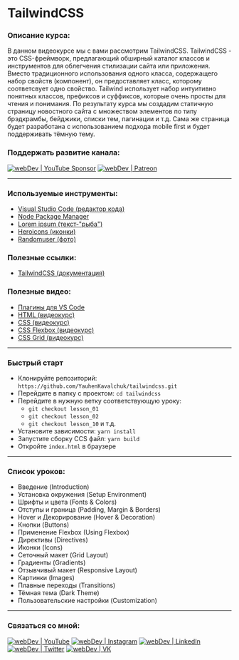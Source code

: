 # TailwindCSS

### Описание курса:
В данном видеокурсе мы с вами рассмотрим TailwindCSS.
TailwindCSS - это CSS-фреймворк, предлагающий обширный каталог классов и инструментов для облегчения стилизации сайта или приложения. Вместо традиционного использования одного класса, содержащего набор свойств (компонент), он предоставляет класс, которому соответсвует одно свойство. Tailwind использует набор интуитивно понятных классов, префиксов и суффиксов, которые очень просты для чтения и понимания. По результату курса мы создадим статичную страницу новостного сайта с множеством элементов по типу брэдкрамбы, бейджики, списки тем, пагинации и т.д. Сама же страница будет разработана с использованием подхода mobile first и будет поддерживать тёмную тему.

### Поддержать развитие канала:
[<img alt="webDev | YouTube Sponsor" src="https://img.shields.io/badge/Become a sponsor-F70000.svg?&style=for-the-badge&logo=youtube&logoColor=fff" />][sponsor]
[<img alt="webDev | Patreon" src="https://img.shields.io/badge/Become a patron-EF6451.svg?&style=for-the-badge&logo=patreon&logoColor=fff" />][patron]

---

### Используемые инструменты:
- [Visual Studio Code (редактор кода)](https://code.visualstudio.com)
- [Node Package Manager](https://www.npmjs.com)
- [Lorem ipsum (текст-"рыба")](https://www.lipsum.com/)
- [Heroicons (иконки)](https://heroicons.com/)
- [Randomuser (фото)](https://randomuser.me/photos)

### Полезные ссылки:
- [TailwindCSS (документация)](https://tailwindcss.com/)

### Полезные видео:
- [Плагины для VS Code](https://youtu.be/g8LmiLTXkqo)
- [HTML (видеокурс)](https://www.youtube.com/watch?v=NUtloXE1L9U&list=PLNkWIWHIRwMFtHHg0amAgocYP-kZypbY7&index=1)
- [CSS (видеокурс)](https://www.youtube.com/watch?v=8pQKDVRc0T8&list=PLNkWIWHIRwMHUawuIEpPI_tOG7Mfhs_sA&index=1)
- [CSS Flexbox (видеокурс)](https://www.youtube.com/watch?v=O-ytfplFQ3c&list=PLNkWIWHIRwMG0EUBS8rvTRVNL9IcxcawW&index=1&t=3s)
- [CSS Grid (видеокурс)](https://www.youtube.com/watch?v=LHW_M9mf4Is&list=PLNkWIWHIRwMHlq6yOP65F_rNH5wID1U21&index=1&t=2s)

---

### Быстрый старт
- Клонируйте репозиторий: `https://github.com/YauhenKavalchuk/tailwindcss.git`
- Перейдите в папку с проектом: `cd tailwindcss`
- Перейдите в нужную ветку соответствующую уроку:
  - `git checkout lesson_01`
  - `git checkout lesson_02`
  - `git checkout lesson_10` и т.д.
- Установите зависимости: `yarn install`
- Запустите сборку СCS файл: `yarn build`
- Откройте `index.html` в браузере

---

### Список уроков:
- Введение (Introduction)
- Установка окружения (Setup Environment)
- Шрифты и цвета (Fonts & Colors)
- Отступы и граница (Padding, Margin & Borders)
- Hover и Декорирование (Hover & Decoration)
- Кнопки (Buttons)
- Применение Flexbox (Using Flexbox)
- Директивы (Directives)
- Иконки (Icons)
- Сеточный макет (Grid Layout)
- Градиенты (Gradients)
- Отзывчивый макет (Responsive Layout)
- Картинки (Images)
- Плавные переходы (Transitions)
- Тёмная тема (Dark Theme)
- Пользовательские настройки (Customization)

---

### Связаться со мной:
[<img alt="webDev | YouTube" src="https://img.shields.io/badge/youtube-FF0000.svg?&style=for-the-badge&logo=Instagram&logoColor=white" />][youtube]
[<img alt="webDev | Instagram" src="https://img.shields.io/badge/instagram-E4405F.svg?&style=for-the-badge&logo=Instagram&logoColor=white" />][instagram]
[<img alt="webDev | LinkedIn" src="https://img.shields.io/badge/linkedin-0077B5.svg?&style=for-the-badge&logo=linkedin&logoColor=white" />][linkedin]
[<img alt="webDev | Twitter" src="https://img.shields.io/badge/twitter-1DA1F2.svg?&style=for-the-badge&logo=Twitter&logoColor=white" />][twitter]
[<img alt="webDev | VK" src="https://img.shields.io/badge/vk-4680C2.svg?&style=for-the-badge&logo=Twitter&logoColor=white" />][vk]

[youtube]: https://youtube.com/YauhenKavalchuk
[instagram]: https://instagram.com/YauhenKavalchuk
[linkedin]: https://linkedin.com/in/YauhenKavalchuk
[vk]: https://vk.com/YauhenKavalchuk
[twitter]: https://twitter.com/YauhenKavalchuk
[sponsor]: https://www.youtube.com/channel/UCE9ODjNIkOHrnSdkYWLfYhg/join
[patron]: https://www.patreon.com/YauhenKavalchuk

